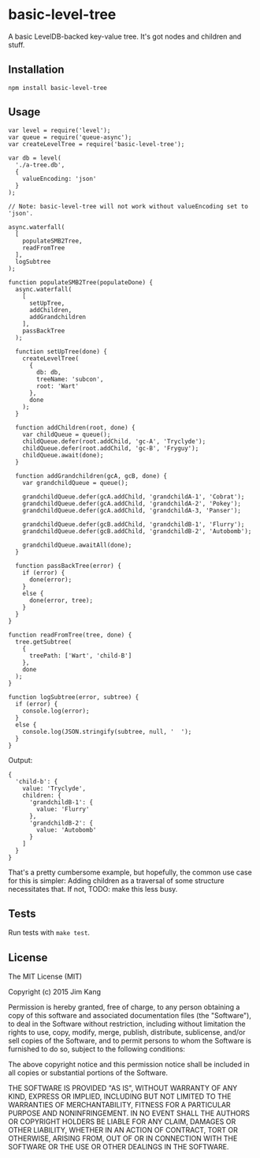 basic-level-tree
================

A basic LevelDB-backed key-value tree. It's got nodes and children and stuff.

Installation
------------

    npm install basic-level-tree

Usage
-----

    var level = require('level');
    var queue = require('queue-async');
    var createLevelTree = require('basic-level-tree');

    var db = level(
      './a-tree.db',
      {
        valueEncoding: 'json'
      }
    );

    // Note: basic-level-tree will not work without valueEncoding set to 'json'.

    async.waterfall(
      [
        populateSMB2Tree,
        readFromTree
      ],
      logSubtree
    );

    function populateSMB2Tree(populateDone) {
      async.waterfall(
        [
          setUpTree,
          addChildren,
          addGrandchildren
        ],
        passBackTree
      );

      function setUpTree(done) {
        createLevelTree(
          {
            db: db,
            treeName: 'subcon',
            root: 'Wart'
          },
          done
        );
      }

      function addChildren(root, done) {
        var childQueue = queue();
        childQueue.defer(root.addChild, 'gc-A', 'Tryclyde');
        childQueue.defer(root.addChild, 'gc-B', 'Fryguy');
        childQueue.await(done);
      }

      function addGrandchildren(gcA, gcB, done) {
        var grandchildQueue = queue();

        grandchildQueue.defer(gcA.addChild, 'grandchildA-1', 'Cobrat');
        grandchildQueue.defer(gcA.addChild, 'grandchildA-2', 'Pokey');
        grandchildQueue.defer(gcA.addChild, 'grandchildA-3, 'Panser');

        grandchildQueue.defer(gcB.addChild, 'grandchildB-1', 'Flurry');
        grandchildQueue.defer(gcB.addChild, 'grandchildB-2', 'Autobomb');

        grandchildQueue.awaitAll(done);
      }

      function passBackTree(error) {
        if (error) {
          done(error);
        }
        else {
          done(error, tree);
        }
      }
    }

    function readFromTree(tree, done) {
      tree.getSubtree(
        {
          treePath: ['Wart', 'child-B']
        },
        done
      );
    }

    function logSubtree(error, subtree) {
      if (error) {
        console.log(error);
      }
      else {
        console.log(JSON.stringify(subtree, null, '  ');
      }
    }

Output:

    {
      'child-b': {
        value: 'Tryclyde',
        children: {
          'grandchildB-1': {
            value: 'Flurry'
          },
          'grandchildB-2': {
            value: 'Autobomb'
          }
        ]
      }
    }

That's a pretty cumbersome example, but hopefully, the common use case for this is simpler: Adding children as a traversal of some structure necessitates that. If not, TODO: make this less busy.

Tests
-----

Run tests with `make test`.

License
-------

The MIT License (MIT)

Copyright (c) 2015 Jim Kang

Permission is hereby granted, free of charge, to any person obtaining a copy
of this software and associated documentation files (the "Software"), to deal
in the Software without restriction, including without limitation the rights
to use, copy, modify, merge, publish, distribute, sublicense, and/or sell
copies of the Software, and to permit persons to whom the Software is
furnished to do so, subject to the following conditions:

The above copyright notice and this permission notice shall be included in
all copies or substantial portions of the Software.

THE SOFTWARE IS PROVIDED "AS IS", WITHOUT WARRANTY OF ANY KIND, EXPRESS OR
IMPLIED, INCLUDING BUT NOT LIMITED TO THE WARRANTIES OF MERCHANTABILITY,
FITNESS FOR A PARTICULAR PURPOSE AND NONINFRINGEMENT. IN NO EVENT SHALL THE
AUTHORS OR COPYRIGHT HOLDERS BE LIABLE FOR ANY CLAIM, DAMAGES OR OTHER
LIABILITY, WHETHER IN AN ACTION OF CONTRACT, TORT OR OTHERWISE, ARISING FROM,
OUT OF OR IN CONNECTION WITH THE SOFTWARE OR THE USE OR OTHER DEALINGS IN
THE SOFTWARE.
